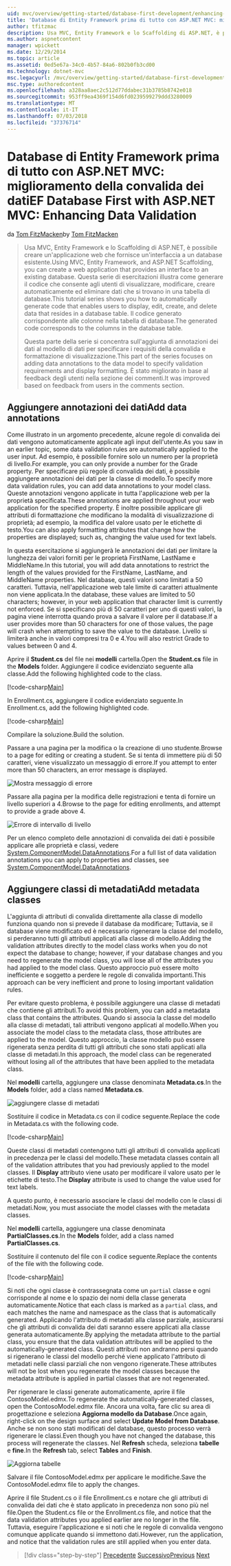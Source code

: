 ```yaml
---
uid: mvc/overview/getting-started/database-first-development/enhancing-data-validation
title: 'Database di Entity Framework prima di tutto con ASP.NET MVC: miglioramento della convalida dei dati | Microsoft Docs'
author: tfitzmac
description: Usa MVC, Entity Framework e lo Scaffolding di ASP.NET, è possibile creare un'applicazione web che fornisce un'interfaccia a un database esistente. Questa esercitazione seri...
ms.author: aspnetcontent
manager: wpickett
ms.date: 12/29/2014
ms.topic: article
ms.assetid: 0ed5e67a-34c0-4b57-84a6-802b0fb3cd00
ms.technology: dotnet-mvc
msc.legacyurl: /mvc/overview/getting-started/database-first-development/enhancing-data-validation
msc.type: authoredcontent
ms.openlocfilehash: a328aa8aec2c512d77ddabec31b3785b8742e018
ms.sourcegitcommit: 953ff9ea4369f154d6fd0239599279ddd3280009
ms.translationtype: MT
ms.contentlocale: it-IT
ms.lasthandoff: 07/03/2018
ms.locfileid: "37376714"
---
```

<a name="ef-database-first-with-aspnet-mvc-enhancing-data-validation"></a><span data-ttu-id="e5836-104">Database di Entity Framework prima di tutto con ASP.NET MVC: miglioramento della convalida dei dati</span><span class="sxs-lookup"><span data-stu-id="e5836-104">EF Database First with ASP.NET MVC: Enhancing Data Validation</span></span>
====================
<span data-ttu-id="e5836-105">da [Tom FitzMacken](https://github.com/tfitzmac)</span><span class="sxs-lookup"><span data-stu-id="e5836-105">by [Tom FitzMacken](https://github.com/tfitzmac)</span></span>

> <span data-ttu-id="e5836-106">Usa MVC, Entity Framework e lo Scaffolding di ASP.NET, è possibile creare un'applicazione web che fornisce un'interfaccia a un database esistente.</span><span class="sxs-lookup"><span data-stu-id="e5836-106">Using MVC, Entity Framework, and ASP.NET Scaffolding, you can create a web application that provides an interface to an existing database.</span></span> <span data-ttu-id="e5836-107">Questa serie di esercitazioni illustra come generare il codice che consente agli utenti di visualizzare, modificare, creare automaticamente ed eliminare dati che si trovano in una tabella di database.</span><span class="sxs-lookup"><span data-stu-id="e5836-107">This tutorial series shows you how to automatically generate code that enables users to display, edit, create, and delete data that resides in a database table.</span></span> <span data-ttu-id="e5836-108">Il codice generato corrispondente alle colonne nella tabella di database.</span><span class="sxs-lookup"><span data-stu-id="e5836-108">The generated code corresponds to the columns in the database table.</span></span>
> 
> <span data-ttu-id="e5836-109">Questa parte della serie si concentra sull'aggiunta di annotazioni dei dati al modello di dati per specificare i requisiti della convalida e formattazione di visualizzazione.</span><span class="sxs-lookup"><span data-stu-id="e5836-109">This part of the series focuses on adding data annotations to the data model to specify validation requirements and display formatting.</span></span> <span data-ttu-id="e5836-110">È stato migliorato in base al feedback degli utenti nella sezione dei commenti.</span><span class="sxs-lookup"><span data-stu-id="e5836-110">It was improved based on feedback from users in the comments section.</span></span>


## <a name="add-data-annotations"></a><span data-ttu-id="e5836-111">Aggiungere annotazioni dei dati</span><span class="sxs-lookup"><span data-stu-id="e5836-111">Add data annotations</span></span>

<span data-ttu-id="e5836-112">Come illustrato in un argomento precedente, alcune regole di convalida dei dati vengono automaticamente applicate agli input dell'utente.</span><span class="sxs-lookup"><span data-stu-id="e5836-112">As you saw in an earlier topic, some data validation rules are automatically applied to the user input.</span></span> <span data-ttu-id="e5836-113">Ad esempio, è possibile fornire solo un numero per la proprietà di livello.</span><span class="sxs-lookup"><span data-stu-id="e5836-113">For example, you can only provide a number for the Grade property.</span></span> <span data-ttu-id="e5836-114">Per specificare più regole di convalida dei dati, è possibile aggiungere annotazioni dei dati per la classe di modello.</span><span class="sxs-lookup"><span data-stu-id="e5836-114">To specify more data validation rules, you can add data annotations to your model class.</span></span> <span data-ttu-id="e5836-115">Queste annotazioni vengono applicate in tutta l'applicazione web per la proprietà specificata.</span><span class="sxs-lookup"><span data-stu-id="e5836-115">These annotations are applied throughout your web application for the specified property.</span></span> <span data-ttu-id="e5836-116">È inoltre possibile applicare gli attributi di formattazione che modificano la modalità di visualizzazione di proprietà; ad esempio, la modifica del valore usato per le etichette di testo.</span><span class="sxs-lookup"><span data-stu-id="e5836-116">You can also apply formatting attributes that change how the properties are displayed; such as, changing the value used for text labels.</span></span>

<span data-ttu-id="e5836-117">In questa esercitazione si aggiungerà le annotazioni dei dati per limitare la lunghezza dei valori forniti per le proprietà FirstName, LastName e MiddleName.</span><span class="sxs-lookup"><span data-stu-id="e5836-117">In this tutorial, you will add data annotations to restrict the length of the values provided for the FirstName, LastName, and MiddleName properties.</span></span> <span data-ttu-id="e5836-118">Nel database, questi valori sono limitati a 50 caratteri. Tuttavia, nell'applicazione web tale limite di caratteri attualmente non viene applicata.</span><span class="sxs-lookup"><span data-stu-id="e5836-118">In the database, these values are limited to 50 characters; however, in your web application that character limit is currently not enforced.</span></span> <span data-ttu-id="e5836-119">Se si specificano più di 50 caratteri per uno di questi valori, la pagina viene interrotta quando prova a salvare il valore per il database.</span><span class="sxs-lookup"><span data-stu-id="e5836-119">If a user provides more than 50 characters for one of those values, the page will crash when attempting to save the value to the database.</span></span> <span data-ttu-id="e5836-120">Livello si limiterà anche in valori compresi tra 0 e 4.</span><span class="sxs-lookup"><span data-stu-id="e5836-120">You will also restrict Grade to values between 0 and 4.</span></span>

<span data-ttu-id="e5836-121">Aprire il **Student.cs** del file nei **modelli** cartella.</span><span class="sxs-lookup"><span data-stu-id="e5836-121">Open the **Student.cs** file in the **Models** folder.</span></span> <span data-ttu-id="e5836-122">Aggiungere il codice evidenziato seguente alla classe.</span><span class="sxs-lookup"><span data-stu-id="e5836-122">Add the following highlighted code to the class.</span></span>

[!code-csharp[Main](enhancing-data-validation/samples/sample1.cs?highlight=5,15,17,20)]

<span data-ttu-id="e5836-123">In Enrollment.cs, aggiungere il codice evidenziato seguente.</span><span class="sxs-lookup"><span data-stu-id="e5836-123">In Enrollment.cs, add the following highlighted code.</span></span>

[!code-csharp[Main](enhancing-data-validation/samples/sample2.cs?highlight=5,10)]

<span data-ttu-id="e5836-124">Compilare la soluzione.</span><span class="sxs-lookup"><span data-stu-id="e5836-124">Build the solution.</span></span>

<span data-ttu-id="e5836-125">Passare a una pagina per la modifica o la creazione di uno studente.</span><span class="sxs-lookup"><span data-stu-id="e5836-125">Browse to a page for editing or creating a student.</span></span> <span data-ttu-id="e5836-126">Se si tenta di immettere più di 50 caratteri, viene visualizzato un messaggio di errore.</span><span class="sxs-lookup"><span data-stu-id="e5836-126">If you attempt to enter more than 50 characters, an error message is displayed.</span></span>

![Mostra messaggio di errore](enhancing-data-validation/_static/image1.png)

<span data-ttu-id="e5836-128">Passare alla pagina per la modifica delle registrazioni e tenta di fornire un livello superiori a 4.</span><span class="sxs-lookup"><span data-stu-id="e5836-128">Browse to the page for editing enrollments, and attempt to provide a grade above 4.</span></span>

![Errore di intervallo di livello](enhancing-data-validation/_static/image2.png)

<span data-ttu-id="e5836-130">Per un elenco completo delle annotazioni di convalida dei dati è possibile applicare alle proprietà e classi, vedere [System.ComponentModel.DataAnnotations](https://msdn.microsoft.com/library/system.componentmodel.dataannotations.aspx).</span><span class="sxs-lookup"><span data-stu-id="e5836-130">For a full list of data validation annotations you can apply to properties and classes, see [System.ComponentModel.DataAnnotations](https://msdn.microsoft.com/library/system.componentmodel.dataannotations.aspx).</span></span>

## <a name="add-metadata-classes"></a><span data-ttu-id="e5836-131">Aggiungere classi di metadati</span><span class="sxs-lookup"><span data-stu-id="e5836-131">Add metadata classes</span></span>

<span data-ttu-id="e5836-132">L'aggiunta di attributi di convalida direttamente alla classe di modello funziona quando non si prevede il database da modificare; Tuttavia, se il database viene modificato ed è necessario rigenerare la classe del modello, si perderanno tutti gli attributi applicati alla classe di modello.</span><span class="sxs-lookup"><span data-stu-id="e5836-132">Adding the validation attributes directly to the model class works when you do not expect the database to change; however, if your database changes and you need to regenerate the model class, you will lose all of the attributes you had applied to the model class.</span></span> <span data-ttu-id="e5836-133">Questo approccio può essere molto inefficiente e soggetto a perdere le regole di convalida importanti.</span><span class="sxs-lookup"><span data-stu-id="e5836-133">This approach can be very inefficient and prone to losing important validation rules.</span></span>

<span data-ttu-id="e5836-134">Per evitare questo problema, è possibile aggiungere una classe di metadati che contiene gli attributi.</span><span class="sxs-lookup"><span data-stu-id="e5836-134">To avoid this problem, you can add a metadata class that contains the attributes.</span></span> <span data-ttu-id="e5836-135">Quando si associa la classe del modello alla classe di metadati, tali attributi vengono applicati al modello.</span><span class="sxs-lookup"><span data-stu-id="e5836-135">When you associate the model class to the metadata class, those attributes are applied to the model.</span></span> <span data-ttu-id="e5836-136">Questo approccio, la classe modello può essere rigenerata senza perdita di tutti gli attributi che sono stati applicati alla classe di metadati.</span><span class="sxs-lookup"><span data-stu-id="e5836-136">In this approach, the model class can be regenerated without losing all of the attributes that have been applied to the metadata class.</span></span>

<span data-ttu-id="e5836-137">Nel **modelli** cartella, aggiungere una classe denominata **Metadata.cs**.</span><span class="sxs-lookup"><span data-stu-id="e5836-137">In the **Models** folder, add a class named **Metadata.cs**.</span></span>

![aggiungere classe di metadati](enhancing-data-validation/_static/image3.png)

<span data-ttu-id="e5836-139">Sostituire il codice in Metadata.cs con il codice seguente.</span><span class="sxs-lookup"><span data-stu-id="e5836-139">Replace the code in Metadata.cs with the following code.</span></span>

[!code-csharp[Main](enhancing-data-validation/samples/sample3.cs)]

<span data-ttu-id="e5836-140">Queste classi di metadati contengono tutti gli attributi di convalida applicati in precedenza per le classi del modello.</span><span class="sxs-lookup"><span data-stu-id="e5836-140">These metadata classes contain all of the validation attributes that you had previously applied to the model classes.</span></span> <span data-ttu-id="e5836-141">Il **Display** attributo viene usato per modificare il valore usato per le etichette di testo.</span><span class="sxs-lookup"><span data-stu-id="e5836-141">The **Display** attribute is used to change the value used for text labels.</span></span>

<span data-ttu-id="e5836-142">A questo punto, è necessario associare le classi del modello con le classi di metadati.</span><span class="sxs-lookup"><span data-stu-id="e5836-142">Now, you must associate the model classes with the metadata classes.</span></span>

<span data-ttu-id="e5836-143">Nel **modelli** cartella, aggiungere una classe denominata **PartialClasses.cs**.</span><span class="sxs-lookup"><span data-stu-id="e5836-143">In the **Models** folder, add a class named **PartialClasses.cs**.</span></span>

<span data-ttu-id="e5836-144">Sostituire il contenuto del file con il codice seguente.</span><span class="sxs-lookup"><span data-stu-id="e5836-144">Replace the contents of the file with the following code.</span></span>

[!code-csharp[Main](enhancing-data-validation/samples/sample4.cs)]

<span data-ttu-id="e5836-145">Si noti che ogni classe è contrassegnata come un `partial` classe e ogni corrisponde al nome e lo spazio dei nomi della classe generata automaticamente.</span><span class="sxs-lookup"><span data-stu-id="e5836-145">Notice that each class is marked as a `partial` class, and each matches the name and namespace as the class that is automatically generated.</span></span> <span data-ttu-id="e5836-146">Applicando l'attributo di metadati alla classe parziale, assicurarsi che gli attributi di convalida dei dati saranno essere applicati alla classe generata automaticamente.</span><span class="sxs-lookup"><span data-stu-id="e5836-146">By applying the metadata attribute to the partial class, you ensure that the data validation attributes will be applied to the automatically-generated class.</span></span> <span data-ttu-id="e5836-147">Questi attributi non andranno persi quando si rigenerano le classi del modello perché viene applicato l'attributo di metadati nelle classi parziali che non vengono rigenerate.</span><span class="sxs-lookup"><span data-stu-id="e5836-147">These attributes will not be lost when you regenerate the model classes because the metadata attribute is applied in partial classes that are not regenerated.</span></span>

<span data-ttu-id="e5836-148">Per rigenerare le classi generate automaticamente, aprire il file ContosoModel.edmx.</span><span class="sxs-lookup"><span data-stu-id="e5836-148">To regenerate the automatically-generated classes, open the ContosoModel.edmx file.</span></span> <span data-ttu-id="e5836-149">Ancora una volta, fare clic su area di progettazione e seleziona **Aggiorna modello da Database**.</span><span class="sxs-lookup"><span data-stu-id="e5836-149">Once again, right-click on the design surface and select **Update Model from Database**.</span></span> <span data-ttu-id="e5836-150">Anche se non sono stati modificati del database, questo processo verrà rigenerare le classi.</span><span class="sxs-lookup"><span data-stu-id="e5836-150">Even though you have not changed the database, this process will regenerate the classes.</span></span> <span data-ttu-id="e5836-151">Nel **Refresh** scheda, seleziona **tabelle** e **fine**.</span><span class="sxs-lookup"><span data-stu-id="e5836-151">In the **Refresh** tab, select **Tables** and **Finish**.</span></span>

![Aggiorna tabelle](enhancing-data-validation/_static/image4.png)

<span data-ttu-id="e5836-153">Salvare il file ContosoModel.edmx per applicare le modifiche.</span><span class="sxs-lookup"><span data-stu-id="e5836-153">Save the ContosoModel.edmx file to apply the changes.</span></span>

<span data-ttu-id="e5836-154">Aprire il file Student.cs o il file Enrollment.cs e notare che gli attributi di convalida dei dati che è stato applicato in precedenza non sono più nel file.</span><span class="sxs-lookup"><span data-stu-id="e5836-154">Open the Student.cs file or the Enrollment.cs file, and notice that the data validation attributes you applied earlier are no longer in the file.</span></span> <span data-ttu-id="e5836-155">Tuttavia, eseguire l'applicazione e si noti che le regole di convalida vengono comunque applicate quando si immettono dati.</span><span class="sxs-lookup"><span data-stu-id="e5836-155">However, run the application, and notice that the validation rules are still applied when you enter data.</span></span>

> [!div class="step-by-step"]
> <span data-ttu-id="e5836-156">[Precedente](customizing-a-view.md)
> [Successivo](publish-to-azure.md)</span><span class="sxs-lookup"><span data-stu-id="e5836-156">[Previous](customizing-a-view.md)
[Next](publish-to-azure.md)</span></span>
